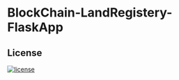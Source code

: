 # BlockChain-LandRegistery-FlaskApp

## License
[![license](https://img.shields.io/github/license/DAVFoundation/captain-n3m0.svg?style=flat-square)](https://github.com/AsfanUlla/BlockChain-LandRegistery-FlaskApp/blob/main/LICENSE)
